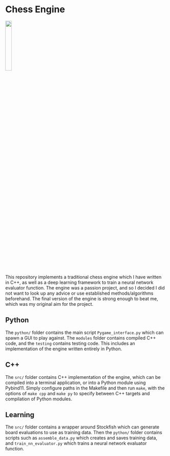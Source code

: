 # Chess Engine

<img src="https://github.com/lukebeddow/gifs-and-resources/blob/main/chess.gif" width="20%" height="20%"/>

This repository implements a traditional chess engine which I have written in C++, as well as a deep learning framework to train a neural network evaluator function. The engine was a passion project, and so I decided I did not want to look up any advice or use established methods/algorithms beforehand. The final version of the engine is strong enough to beat me, which was my original aim for the project.

## Python

The ```python/``` folder contains the main script ```Pygame_interface.py``` which can spawn a GUI to play against. The ```modules``` folder contains compiled C++ code, and the ```testing``` contains testing code. This includes an implementation of the engine written entirely in Python.

## C++

The ```src/``` folder contains C++ implementation of the engine, which can be compiled into a terminal application, or into a Python module using Pybind11. Simply configure paths in the Makefile and then run ```make```, with the options of ```make cpp``` and ```make py``` to specify between C++ targets and compilation of Python modules.

## Learning

The ```src/``` folder contains a wrapper around Stockfish which can generate board evaluations to use as training data. Then the ```python/``` folder contains scripts such as ```assemble_data.py``` which creates and saves training data, and ```train_nn_evaluator.py``` which trains a neural network evaluator function.
